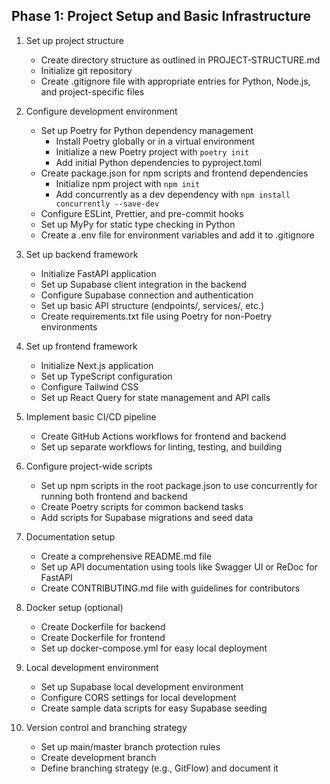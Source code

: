 ## Phase 1: Project Setup and Basic Infrastructure

1. Set up project structure
   - Create directory structure as outlined in PROJECT-STRUCTURE.md
   - Initialize git repository
   - Create .gitignore file with appropriate entries for Python, Node.js, and project-specific files

2. Configure development environment
   - Set up Poetry for Python dependency management
     - Install Poetry globally or in a virtual environment
     - Initialize a new Poetry project with `poetry init`
     - Add initial Python dependencies to pyproject.toml
   - Create package.json for npm scripts and frontend dependencies
     - Initialize npm project with `npm init`
     - Add concurrently as a dev dependency with `npm install concurrently --save-dev`
   - Configure ESLint, Prettier, and pre-commit hooks
   - Set up MyPy for static type checking in Python
   - Create a .env file for environment variables and add it to .gitignore

3. Set up backend framework
   - Initialize FastAPI application
   - Set up Supabase client integration in the backend
   - Configure Supabase connection and authentication
   - Set up basic API structure (endpoints/, services/, etc.)
   - Create requirements.txt file using Poetry for non-Poetry environments

4. Set up frontend framework
   - Initialize Next.js application
   - Set up TypeScript configuration
   - Configure Tailwind CSS
   - Set up React Query for state management and API calls

5. Implement basic CI/CD pipeline
   - Create GitHub Actions workflows for frontend and backend
   - Set up separate workflows for linting, testing, and building

6. Configure project-wide scripts
   - Set up npm scripts in the root package.json to use concurrently for running both frontend and backend
   - Create Poetry scripts for common backend tasks
   - Add scripts for Supabase migrations and seed data

7. Documentation setup
   - Create a comprehensive README.md file
   - Set up API documentation using tools like Swagger UI or ReDoc for FastAPI
   - Create CONTRIBUTING.md file with guidelines for contributors

8. Docker setup (optional)
   - Create Dockerfile for backend
   - Create Dockerfile for frontend
   - Set up docker-compose.yml for easy local deployment

9. Local development environment
   - Set up Supabase local development environment
   - Configure CORS settings for local development
   - Create sample data scripts for easy Supabase seeding

10. Version control and branching strategy
    - Set up main/master branch protection rules
    - Create development branch
    - Define branching strategy (e.g., GitFlow) and document it